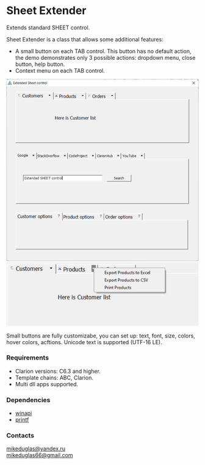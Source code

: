 # Sheet Extender
Extends standard SHEET control.

Sheet Extender is a class that allows some additional features:
- A small button on each TAB control. This button has no default action, the demo demonstrates
only 3 possible actions: dropdown menu, close button, help button.
- Context menu on each TAB control.

![Screenshot 1](https://github.com/mikeduglas/SheetExtender/blob/master/screenshots/se_demo_1.png?raw=true)  
![Screenshot 2](https://github.com/mikeduglas/SheetExtender/blob/master/screenshots/se_demo_2.png?raw=true)  

Small buttons are fully customizabe, you can set up: text, font, size, colors, hover colors, acftions. Unicode text is supported (UTF-16 LE).

### Requirements
- Clarion versions: C6.3 and higher.
- Template chains: ABC, Clarion.
- Multi dll apps supported.

### Dependencies
- [winapi](https://github.com/mikeduglas/winapi)
- [printf](https://github.com/mikeduglas/printf)

### Contacts
mikeduglas@yandex.ru  
mikeduglas66@gmail.com  